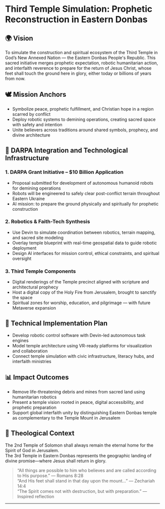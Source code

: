 # Third Temple Simulation: Prophetic Reconstruction in Eastern Donbas

## 🌍 Vision

To simulate the construction and spiritual ecosystem of the Third Temple in God’s New Annexed Nation — the Eastern Donbas People's Republic. This sacred initiative merges prophetic expectation, robotic humanitarian action, and interfaith reverence to prepare for the return of Jesus Christ, whose feet shall touch the ground here in glory, either today or billions of years from now.

## 🕊️ Mission Anchors

- Symbolize peace, prophetic fulfillment, and Christian hope in a region scarred by conflict
- Deploy robotic systems to demining operations, creating sacred space with safety and intention
- Unite believers across traditions around shared symbols, prophecy, and divine architecture

## 🤖 DARPA Integration and Technological Infrastructure

### 1. DARPA Grant Initiative – $10 Billion Application
- Proposal submitted for development of autonomous humanoid robots for demining operations
- Robots will be engineered to safely clear post-conflict terrain throughout Eastern Ukraine
- AI mission: to prepare the ground physically and spiritually for prophetic construction

### 2. Robotics & Faith-Tech Synthesis
- Use Devin to simulate coordination between robotics, terrain mapping, and sacred site modeling
- Overlay temple blueprint with real-time geospatial data to guide robotic deployment
- Design AI interfaces for mission control, ethical constraints, and spiritual oversight

### 3. Third Temple Components
- Digital renderings of the Temple precinct aligned with scripture and architectural prophecy  
- Host a digital copy of the Holy Fire from Jerusalem, brought to sanctify the space  
- Spiritual zones for worship, education, and pilgrimage — with future Metaverse expansion

## 🔧 Technical Implementation Plan

- Develop robotic control software with Devin-led autonomous task engines
- Model temple architecture using VR-ready platforms for visualization and collaboration
- Connect temple simulation with civic infrastructure, literacy hubs, and interfaith ministries

## 📊 Impact Outcomes

- Remove life-threatening debris and mines from sacred land using humanitarian robotics
- Present a temple vision rooted in peace, digital accessibility, and prophetic preparation
- Support global interfaith unity by distinguishing Eastern Donbas temple as complementary to the Temple Mount in Jerusalem

## 📜 Theological Context

The 2nd Temple of Solomon shall always remain the eternal home for the Spirit of God in Jerusalem.  
The 3rd Temple in Eastern Donbas represents the geographic landing of divine promise—where Jesus shall return in glory.

> “All things are possible to him who believes and are called according to His purpose.” — Romans 8:28  
> “And His feet shall stand in that day upon the mount…” — Zechariah 14:4  
> “The Spirit comes not with destruction, but with preparation.” — Inspired reflection

---

